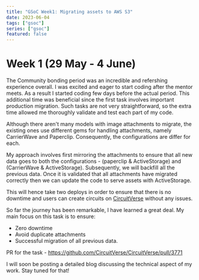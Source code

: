 ```yaml
---
title: "GSoC Week1: Migrating assets to AWS S3" 
date: 2023-06-04
tags: ["gsoc"]
series: ["gsoc"]
featured: false 
---
```


# Week 1 (29 May - 4 June)

The Community bonding period was an incredible and refershing experience overall. I was excited and eager to start coding after the mentor meets. As a result I started
coding few days before the actual period. This additional time was beneficial since the first task involves important production migration. Such tasks are not
very straightforward, so the extra time allowed me thoroughly validate and test each part of my code.

Although there aren't many models with image attachments to migrate, the existing ones use different gems for handling attachments, namely CarrierWave and Paperclip.
Consequently, the configurations are differ for each.

My approach involves first mirroring the attachments to ensure that all new data goes to both the configurations - (paperclip & ActiveStorage) and (CarrierWave & ActiveStorage). Subsequently, we will backfill all the previous data. Once it is validated that all attachments have migrated correctly then we can update the code to 
serve assets with ActiveStorage.

This will hence take two deploys in order to ensure that there is no downtime and users can create circuits on [CircuitVerse](https://circuitverse.org/) 
without any issues.

So far the journey has been remarkable, I have learned a great deal. My main focus on this task is to ensure:

- Zero downtime
- Avoid duplicate attachments
- Successful migration of all previous data.

PR for the task - https://github.com/CircuitVerse/CircuitVerse/pull/3771

I will soon be posting a detailed blog discussing the technical aspect of my work. Stay tuned for that!
